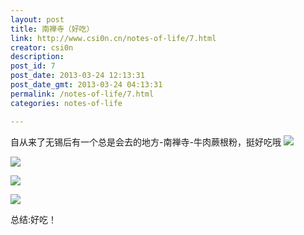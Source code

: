 ```yaml
---
layout: post
title: 南禅寺（好吃）
link: http://www.csi0n.cn/notes-of-life/7.html
creator: csi0n
description: 
post_id: 7
post_date: 2013-03-24 12:13:31
post_date_gmt: 2013-03-24 04:13:31
permalink: /notes-of-life/7.html
categories: notes-of-life

---
```


自从来了无锡后有一个总是会去的地方-南禅寺-牛肉蕨根粉，挺好吃哦
![](http://img.csi0n.cn/wp-content/20130324/IMG_0008.jpg)

![](http://img.csi0n.cn/wp-content/20130324/IMG_0010.jpg)

![](http://img.csi0n.cn/wp-content/20130324/IMG_0011.jpg)

![](http://img.csi0n.cn/wp-content/20130324/IMG_0012.jpg)

总结:好吃！